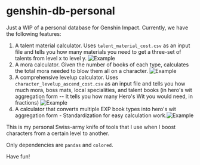 # genshin-db-personal

Just a WIP of a personal database for Genshin Impact.
Currently, we have the following features:

1. A talent material calculator. Uses `talent_material_cost.csv` as an input file and tells you how many materials you need to get a three-set of talents from level x to level y. ![Example](https://media.discordapp.net/attachments/780657122589278239/859620593095933952/exper1.png)
2. A mora calculator. Given the number of books of each type, calculates the total mora needed to blow them all on a character. ![Example](https://media.discordapp.net/attachments/780657122589278239/859620596639072256/exper2.png)
3. A comprehensive levelup calculator. Uses `character_levelup_ascend_cost.csv` as an input file and tells you how much mora, boss mats, local specialities, and talent books (in hero's wit aggregation form -- It tells you how many Hero's Wit you would need, in fractions) ![Example](https://cdn.discordapp.com/attachments/780657122589278239/859620597931311134/exper3.png)
4. A calculator that converts multiple EXP book types into hero's wit aggregation form - Standardization for easy calculation work.![Example](https://cdn.discordapp.com/attachments/780657122589278239/859620598124511253/exper4.png)

This is my personal Swiss-army knife of tools that I use when I boost characters from a certain level to another.

Only dependencies are `pandas` and `colored`.

Have fun!
